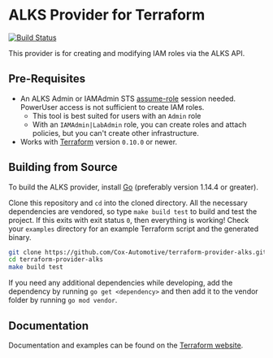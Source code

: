 ALKS Provider for Terraform
=========

[![Build Status](https://travis-ci.org/Cox-Automotive/terraform-provider-alks.svg?branch=master)](https://travis-ci.org/Cox-Automotive/terraform-provider-alks)

This provider is for creating and modifying IAM roles via the ALKS API.

## Pre-Requisites

* An ALKS Admin or IAMAdmin STS [assume-role](http://docs.aws.amazon.com/STS/latest/APIReference/API_AssumeRole.html) session needed. PowerUser access is not sufficient to create IAM roles.
    * This tool is best suited for users with an `Admin` role
    * With an `IAMAdmin|LabAdmin` role, you can create roles and attach policies, but you can't create other infrastructure.
* Works with [Terraform](https://www.terraform.io/) version `0.10.0` or newer.

## Building from Source

To build the ALKS provider, install [Go](http://www.golang.org/) (preferably version 1.14.4 or greater).

Clone this repository and `cd` into the cloned directory. All the necessary dependencies are vendored, so type `make build test` to build and test the project. If this exits with exit status `0`, then everything is working! Check your `examples` directory for an example Terraform script and the generated binary.

```bash
git clone https://github.com/Cox-Automotive/terraform-provider-alks.git
cd terraform-provider-alks
make build test
```

If you need any additional dependencies while developing, add the dependency by running `go get <dependency>` and then add it to the vendor folder by running `go mod vendor`.

## Documentation

Documentation and examples can be found on the [Terraform website](https://registry.terraform.io/providers/Cox-Automotive/alks/latest/docs).